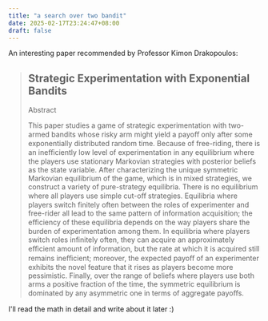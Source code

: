 ```yaml
---
title: "a search over two bandit"
date: 2025-02-17T23:24:47+08:00
draft: false
---
```


An interesting paper recommended by Professor Kimon Drakopoulos:

> ## Strategic Experimentation with Exponential Bandits
>
> Abstract
>
> This paper studies a game of strategic experimentation with two-armed bandits whose risky arm might yield a payoﬀ only after some exponentially distributed random time. Because of free-riding, there is an ineﬃciently low level of experimentation in any equilibrium where the players use stationary Markovian strategies with posterior beliefs as the state variable. After characterizing the unique symmetric Markovian equilibrium of the game, which is in mixed strategies, we construct a variety of pure-strategy equilibria. There is no equilibrium where all players use simple cut-oﬀ strategies. Equilibria where players switch finitely often between the roles of experimenter and free-rider all lead to the same pattern of information acquisition; the eﬃciency of these equilibria depends on the way players share the burden of experimentation among them. In equilibria where players switch roles infinitely often, they can acquire an approximately eﬃcient amount of information, but the rate at which it is acquired still remains ineﬃcient; moreover, the expected payoﬀ of an experimenter exhibits the novel feature that it rises as players become more pessimistic. Finally, over the range of beliefs where players use both arms a positive fraction of the time, the symmetric equilibrium is dominated by any asymmetric one in terms of aggregate payoﬀs.

I'll read the math in detail and write about it later :)
